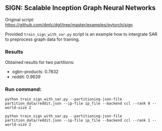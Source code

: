 ## SIGN: Scalable Inception Graph Neural Networks

Original script: https://github.com/dmlc/dgl/tree/master/examples/pytorch/sign

Provided `train_sign_with_sar.py` script is an example how to intergrate SAR to preprocess graph data for training.

### Results
Obtained results for two partitions:
- ogbn-products: 0.7832
- reddit: 0.9639

### Run command:

```
python train_sign_with_sar.py --partitioning-json-file partition_data/reddit.json --ip-file ip_file --backend ccl --rank 0 --world-size 2

python train_sign_with_sar.py --partitioning-json-file partition_data/reddit.json --ip-file ip_file --backend ccl --rank 1 --world-size 2
```